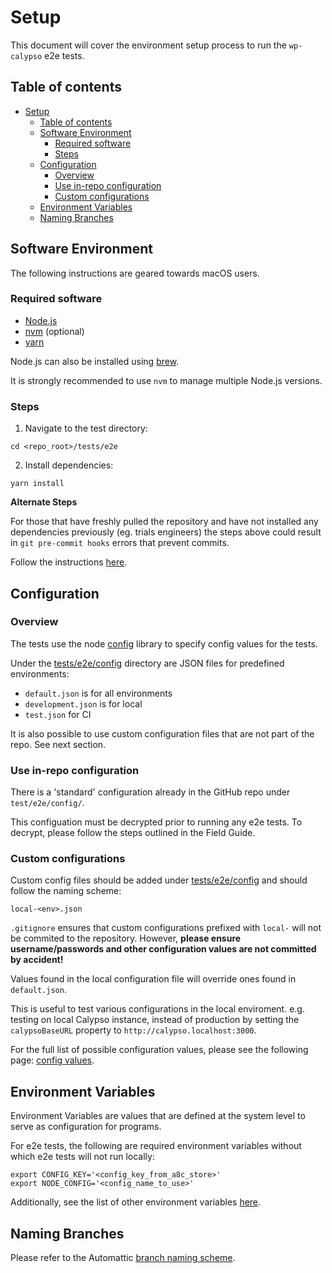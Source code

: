 # Setup

This document will cover the environment setup process to run the `wp-calypso` e2e tests.

## Table of contents
<!-- TOC -->

- [Setup](#setup)
    - [Table of contents](#table-of-contents)
    - [Software Environment](#software-environment)
        - [Required software](#required-software)
        - [Steps](#steps)
    - [Configuration](#configuration)
        - [Overview](#overview)
        - [Use in-repo configuration](#use-in-repo-configuration)
        - [Custom configurations](#custom-configurations)
    - [Environment Variables](#environment-variables)
    - [Naming Branches](#naming-branches)

<!-- /TOC -->

## Software Environment

The following instructions are geared towards macOS users.

### Required software

* [Node.js](https://nodejs.org/en/download/package-manager/#macos)
* [nvm](https://github.com/nvm-sh/nvm#installing-and-updating) (optional)
* [yarn](https://classic.yarnpkg.com/en/docs/install/#mac-stable)

Node.js can also be installed using [brew](https://nodejs.dev/learn/how-to-install-nodejs).

It is strongly recommended to use `nvm` to manage multiple Node.js versions.

### Steps

1. Navigate to the test directory:

```
cd <repo_root>/tests/e2e
```

2. Install dependencies:

```
yarn install
```

**Alternate Steps**

For those that have freshly pulled the repository and have not installed any dependencies previously (eg. trials engineers) the steps above could result in `git pre-commit hooks` errors that prevent commits.

Follow the instructions [here](docs/troubleshooting_debugging.md#git-pre-commit-hookhusky).

## Configuration

### Overview

The tests use the node [config](https://www.npmjs.com/package/config) library to specify config values for the tests.

Under the [tests/e2e/config](test/e2e/config) directory are JSON files for predefined environments:

* `default.json` is for all environments
* `development.json` is for local
* `test.json` for CI

It is also possible to use custom configuration files that are not part of the repo. See next section.

### Use in-repo configuration

There is a 'standard' configuration already in the GitHub repo under `test/e2e/config/`.

This configuation must be decrypted prior to running any e2e tests. To decrypt, please follow the steps outlined in the Field Guide.

### Custom configurations

Custom config files should be added under [tests/e2e/config](test/e2e/config) and should follow the naming scheme: 

```
local-<env>.json
```

`.gitignore` ensures that custom configurations prefixed with `local-` will not be commited to the repository. However, **please ensure username/passwords and other configuration values are not committed by accident!**

Values found in the local configuration file will override ones found in `default.json`. 

This is useful to test various configurations in the local enviroment.
e.g. testing on local Calypso instance, instead of production by setting the `calypsoBaseURL` property to `http://calypso.localhost:3000`.

For the full list of possible configuration values, please see the following page: [config values](docs/config_values.md).

## Environment Variables

Environment Variables are values that are defined at the system level to serve as configuration for programs.

For e2e tests, the following are required environment variables without which e2e tests will not run locally:

```
export CONFIG_KEY='<config_key_from_a8c_store>'
export NODE_CONFIG='<config_name_to_use>'
```

Additionally, see the list of other environment variables [here](environment_variables.md).

## Naming Branches

Please refer to the Automattic [branch naming scheme](https://github.com/Automattic/wp-calypso/blob/HEAD/docs/git-workflow.md#branch-naming-scheme).